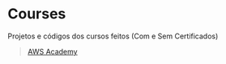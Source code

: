 # Courses
Projetos e códigos dos cursos feitos (Com e Sem Certificados)

>[AWS Academy](https://aws.amazon.com/pt/training/awsacademy/)
